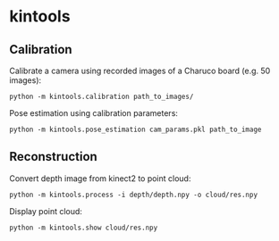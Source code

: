 # kintools

## Calibration

Calibrate a camera using recorded images of a Charuco board (e.g. 50 images):
```
python -m kintools.calibration path_to_images/
```

Pose estimation using calibration parameters:
```
python -m kintools.pose_estimation cam_params.pkl path_to_image
```

## Reconstruction

Convert depth image from kinect2 to point cloud:
```
python -m kintools.process -i depth/depth.npy -o cloud/res.npy
```

Display point cloud:
```
python -m kintools.show cloud/res.npy
```
